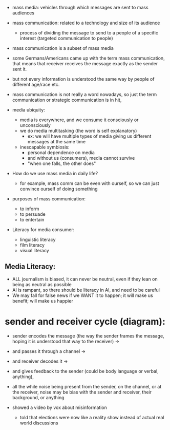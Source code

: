- mass media: vehicles through which messages are sent to mass audiences
- mass communication: related to a technology and size of its audience
	- process of dividing the message to send to a people of a specific interest (targeted communication to people)
- mass communication is a subset of mass media

- some Germans/Americans came up with the term mass communication, that means that receiver receives the message exactly as the sender sent it.
- but not every information is understood the same way by people of different age/race etc.
- mass communication is not really a word nowadays, so just the term communication or strategic communication is in hit, 

- media ubiquity: 
	- media is everywhere, and we consume it consciously or unconsciously
	- we do media multitasking (the word is self explanatory)
		- ex: we will have multiple types of media giving us different messages at the same time
	- inescapable symbiosis:
		- personal dependence on media
		- and without us (consumers), media cannot survive
		- "when one falls, the other does"

- How do we use mass media in daily life?
	- for example, mass comm can be even with ourself, so we can just convince ourself of doing something
- purposes of mass communication:
	- to inform
	- to persuade
	- to entertain
- Literacy for media consumer:
	- linguistic literacy
	- film literacy
	- visual literacy

## Media Literacy:
- ALL journalism is biased, it can never be neutral, even if they lean on being as neutral as possible
- AI is rampant, so there should be literacy in AI, and need to be careful
- We may fall for false news if we WANT it to happen; it will make us benefit; will make us happier

# sender and receiver cycle (diagram):
- sender encodes the message (the way the sender frames the message, hoping it is understood that way to the receiver) ->
- and passes it through a channel -> 
- and receiver decodes it -> 
- and gives feedback to the sender (could be body language or verbal, anything), 
- all the while noise being present from the sender, on the channel, or at the receiver, noise may be bias with the sender and receiver, their background, or anything

- showed a video by vox about misinformation
	- told that elections were now like a reality show instead of actual real world discussions